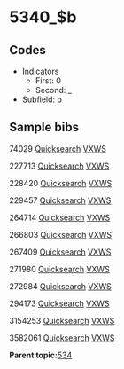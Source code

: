 # 5340\_$b

## Codes

-   Indicators
    -   First: 0
    -   Second: \_
-   Subfield: b

## Sample bibs

74029 [Quicksearch](https://search.library.yale.edu/catalog/74029) [VXWS](http://prodorbis.library.yale.edu:7014/vxws/GetHoldingsService?bibId=74029)

227713 [Quicksearch](https://search.library.yale.edu/catalog/227713) [VXWS](http://prodorbis.library.yale.edu:7014/vxws/GetHoldingsService?bibId=227713)

228420 [Quicksearch](https://search.library.yale.edu/catalog/228420) [VXWS](http://prodorbis.library.yale.edu:7014/vxws/GetHoldingsService?bibId=228420)

229457 [Quicksearch](https://search.library.yale.edu/catalog/229457) [VXWS](http://prodorbis.library.yale.edu:7014/vxws/GetHoldingsService?bibId=229457)

264714 [Quicksearch](https://search.library.yale.edu/catalog/264714) [VXWS](http://prodorbis.library.yale.edu:7014/vxws/GetHoldingsService?bibId=264714)

266803 [Quicksearch](https://search.library.yale.edu/catalog/266803) [VXWS](http://prodorbis.library.yale.edu:7014/vxws/GetHoldingsService?bibId=266803)

267409 [Quicksearch](https://search.library.yale.edu/catalog/267409) [VXWS](http://prodorbis.library.yale.edu:7014/vxws/GetHoldingsService?bibId=267409)

271980 [Quicksearch](https://search.library.yale.edu/catalog/271980) [VXWS](http://prodorbis.library.yale.edu:7014/vxws/GetHoldingsService?bibId=271980)

272984 [Quicksearch](https://search.library.yale.edu/catalog/272984) [VXWS](http://prodorbis.library.yale.edu:7014/vxws/GetHoldingsService?bibId=272984)

294173 [Quicksearch](https://search.library.yale.edu/catalog/294173) [VXWS](http://prodorbis.library.yale.edu:7014/vxws/GetHoldingsService?bibId=294173)

3154253 [Quicksearch](https://search.library.yale.edu/catalog/3154253) [VXWS](http://prodorbis.library.yale.edu:7014/vxws/GetHoldingsService?bibId=3154253)

3582061 [Quicksearch](https://search.library.yale.edu/catalog/3582061) [VXWS](http://prodorbis.library.yale.edu:7014/vxws/GetHoldingsService?bibId=3582061)

**Parent topic:**[534](../../tags/534/534.md)

